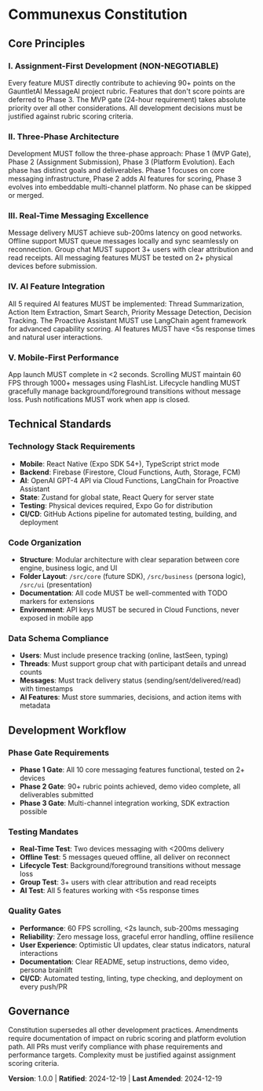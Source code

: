 <!--
Sync Impact Report:
Version change: 0.0.0 → 1.0.0 (initial constitution)
Modified principles: N/A (new constitution)
Added sections: Core Principles, Technical Standards, Development Workflow, Governance
Removed sections: N/A (new constitution)
Templates requiring updates:
  ✅ plan-template.md - Constitution Check section updated
  ⚠ pending - spec-template.md (no constitution references found)
  ⚠ pending - tasks-template.md (no constitution references found)
Follow-up TODOs: None
-->

# Communexus Constitution

## Core Principles

### I. Assignment-First Development (NON-NEGOTIABLE)

Every feature MUST directly contribute to achieving 90+ points on the GauntletAI MessageAI project rubric. Features that don't score points are deferred to Phase 3. The MVP gate (24-hour requirement) takes absolute priority over all other considerations. All development decisions must be justified against rubric scoring criteria.

### II. Three-Phase Architecture

Development MUST follow the three-phase approach: Phase 1 (MVP Gate), Phase 2 (Assignment Submission), Phase 3 (Platform Evolution). Each phase has distinct goals and deliverables. Phase 1 focuses on core messaging infrastructure, Phase 2 adds AI features for scoring, Phase 3 evolves into embeddable multi-channel platform. No phase can be skipped or merged.

### III. Real-Time Messaging Excellence

Message delivery MUST achieve sub-200ms latency on good networks. Offline support MUST queue messages locally and sync seamlessly on reconnection. Group chat MUST support 3+ users with clear attribution and read receipts. All messaging features MUST be tested on 2+ physical devices before submission.

### IV. AI Feature Integration

All 5 required AI features MUST be implemented: Thread Summarization, Action Item Extraction, Smart Search, Priority Message Detection, Decision Tracking. The Proactive Assistant MUST use LangChain agent framework for advanced capability scoring. AI features MUST have <5s response times and natural user interactions.

### V. Mobile-First Performance

App launch MUST complete in <2 seconds. Scrolling MUST maintain 60 FPS through 1000+ messages using FlashList. Lifecycle handling MUST gracefully manage background/foreground transitions without message loss. Push notifications MUST work when app is closed.

## Technical Standards

### Technology Stack Requirements

- **Mobile**: React Native (Expo SDK 54+), TypeScript strict mode
- **Backend**: Firebase (Firestore, Cloud Functions, Auth, Storage, FCM)
- **AI**: OpenAI GPT-4 API via Cloud Functions, LangChain for Proactive Assistant
- **State**: Zustand for global state, React Query for server state
- **Testing**: Physical devices required, Expo Go for distribution
- **CI/CD**: GitHub Actions pipeline for automated testing, building, and deployment

### Code Organization

- **Structure**: Modular architecture with clear separation between core engine, business logic, and UI
- **Folder Layout**: `/src/core` (future SDK), `/src/business` (persona logic), `/src/ui` (presentation)
- **Documentation**: All code MUST be well-commented with TODO markers for extensions
- **Environment**: API keys MUST be secured in Cloud Functions, never exposed in mobile app

### Data Schema Compliance

- **Users**: Must include presence tracking (online, lastSeen, typing)
- **Threads**: Must support group chat with participant details and unread counts
- **Messages**: Must track delivery status (sending/sent/delivered/read) with timestamps
- **AI Features**: Must store summaries, decisions, and action items with metadata

## Development Workflow

### Phase Gate Requirements

- **Phase 1 Gate**: All 10 core messaging features functional, tested on 2+ devices
- **Phase 2 Gate**: 90+ rubric points achieved, demo video complete, all deliverables submitted
- **Phase 3 Gate**: Multi-channel integration working, SDK extraction possible

### Testing Mandates

- **Real-Time Test**: Two devices messaging with <200ms delivery
- **Offline Test**: 5 messages queued offline, all deliver on reconnect
- **Lifecycle Test**: Background/foreground transitions without message loss
- **Group Test**: 3+ users with clear attribution and read receipts
- **AI Test**: All 5 features working with <5s response times

### Quality Gates

- **Performance**: 60 FPS scrolling, <2s launch, sub-200ms messaging
- **Reliability**: Zero message loss, graceful error handling, offline resilience
- **User Experience**: Optimistic UI updates, clear status indicators, natural interactions
- **Documentation**: Clear README, setup instructions, demo video, persona brainlift
- **CI/CD**: Automated testing, linting, type checking, and deployment on every push/PR

## Governance

Constitution supersedes all other development practices. Amendments require documentation of impact on rubric scoring and platform evolution path. All PRs must verify compliance with phase requirements and performance targets. Complexity must be justified against assignment scoring criteria.

**Version**: 1.0.0 | **Ratified**: 2024-12-19 | **Last Amended**: 2024-12-19
